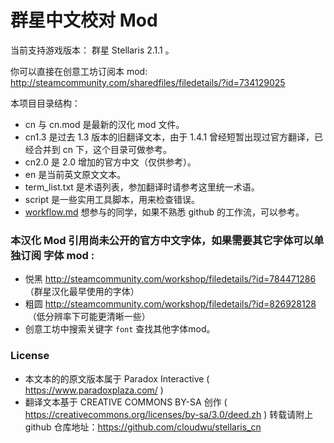 群星中文校对 Mod
============
当前支持游戏版本： 群星 Stellaris 2.1.1 。

你可以直接在创意工坊订阅本 mod:
http://steamcommunity.com/sharedfiles/filedetails/?id=734129025

本项目目录结构：

* cn 与 cn.mod 是最新的汉化 mod 文件。 
* cn1.3 是过去 1.3 版本的旧翻译文本，由于 1.4.1 曾经短暂出现过官方翻译，已经合并到 cn 下，这个目录可做参考。
* cn2.0 是 2.0 增加的官方中文（仅供参考）。
* en 是当前英文原文文本。
* term_list.txt 是术语列表，参加翻译时请参考这里统一术语。
* script 是一些实用工具脚本，用来检查错误。
* [workflow.md](https://github.com/cloudwu/stellaris_cn/blob/master/workflow.md)  想参与的同学，如果不熟悉 github 的工作流，可以参考。

### 本汉化 Mod 引用尚未公开的官方中文字体，如果需要其它字体可以单独订阅 字体 mod :

* 悦黑 http://steamcommunity.com/workshop/filedetails/?id=784471286  （群星汉化最早使用的字体）
* 粗圆 http://steamcommunity.com/workshop/filedetails/?id=826928128  （低分辨率下可能更清晰一些）
* 创意工坊中搜索关键字 `font` 查找其他字体mod。

### License

* 本文本的的原文版本属于 Paradox Interactive ( https://www.paradoxplaza.com/ ) 
* 翻译文本基于 CREATIVE COMMONS BY-SA 创作 ( https://creativecommons.org/licenses/by-sa/3.0/deed.zh ) 转载请附上 github 仓库地址：https://github.com/cloudwu/stellaris_cn 
